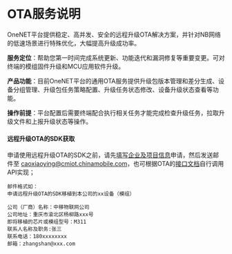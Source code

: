 # OTA服务说明

OneNET平台提供稳定、高并发、安全的远程升级OTA解决方案，并针对NB网络的低速场景进行特殊优化，大幅提高升级成功率。

**服务定位**：帮助您第一时间完成系统更新、功能迭代和漏洞修复等重要变更。可对终端的模组固件升级和MCU应用软件升级。

**产品功能**：目前OneNET平台的通用OTA服务提供升级包版本管理和差分生成、设备分组管理、升级包任务策略配置、升级任务状态修改、设备升级状态查看等功能。

**操作前提**：平台配置后需要终端配合执行相关任务才能完成检查升级任务，拉取升级文件和上报升级状态等操作。



#### 远程升级OTA的SDK获取

申请使用远程升级OTA的SDK之前，请先[填写企业及项目信息](https://open.iot.10086.cn/questionnaire/show/441f4a7819df17d0e101bb9c1b23ab75)申请，然后发送邮件至 caoxiaoying@cmiot.chinamobile.com，也可根据OTA的[接口文档](/book/device-develop/OTA/远程升级OTA介绍.md)自行调用API实现；

```
邮件格式如：
申请远程升级OTA的SDK移植到本公司的xx设备（模组）

公司（厂商）名称：中移物联网公司
公司地址：重庆市渝北区杨柳路xxx号
即将移植的芯片或模组型号：M311
联系人名称及职务:张三
联系电话：180xxxxxxxx
邮箱：zhangshan@xxx.com
```




